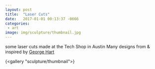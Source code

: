 ```yaml
---
layout: post
title:  "Laser Cuts"
date:   2017-01-01 00:13:37 -0666
categories: 
 - art
image: img/sculpture/thumbnail.jpg
---
```

some laser cuts made at the Tech Shop in Austin
Many designs from & inspired by [George Hart](http://georgehart.com/)

{<gallery "sculpture/thumbnail">}